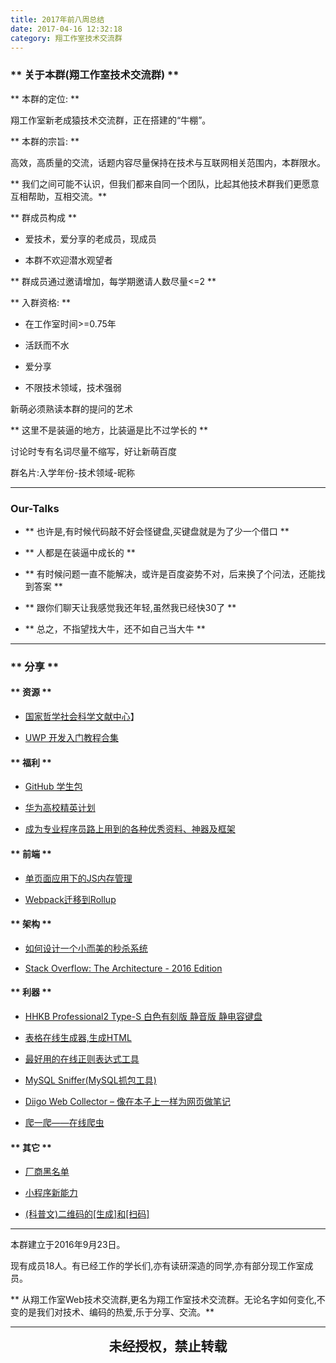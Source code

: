 ```yaml
---
title: 2017年前八周总结
date: 2017-04-16 12:32:18
category: 翔工作室技术交流群
---
```


### ** 关于本群(翔工作室技术交流群) **

** 本群的定位: **

翔工作室新老成猿技术交流群，正在搭建的“牛棚”。

** 本群的宗旨: **

高效，高质量的交流，话题内容尽量保持在技术与互联网相关范围内，本群限水。

** 我们之间可能不认识，但我们都来自同一个团队，比起其他技术群我们更愿意互相帮助，互相交流。**

** 群成员构成 **

- 爱技术，爱分享的老成员，现成员

- 本群不欢迎潜水观望者

** 群成员通过邀请增加，每学期邀请人数尽量<=2 **

** 入群资格: **

- 在工作室时间>=0.75年

- 活跃而不水

- 爱分享

- 不限技术领域，技术强弱


新萌必须熟读本群的提问的艺术

** 这里不是装逼的地方，比装逼是比不过学长的 **

讨论时专有名词尽量不缩写，好让新萌百度

群名片:入学年份-技术领域-昵称

*****************************


### Our-Talks

- ** 也许是,有时候代码敲不好会怪键盘,买键盘就是为了少一个借口 **

- ** 人都是在装逼中成长的 **

- ** 有时候问题一直不能解决，或许是百度姿势不对，后来换了个问法，还能找到答案 **

- ** 跟你们聊天让我感觉我还年轻,虽然我已经快30了 **

- ** 总之，不指望找大牛，还不如自己当大牛 **

****************************

### ** 分享 **


#### ** 资源 **

- [国家哲学社会科学文献中心](http://www.ncpssd.org/)】

- [UWP 开发入门教程合集](http://www.bilibili.com/video/av7997007/)


#### ** 福利 **

- [GitHub 学生包](https://education.github.com/)

- [华为高校精英计划](http://activity.hwclouds.com/colleges_plan/index.html)

- [成为专业程序员路上用到的各种优秀资料、神器及框架](https://juejin.im/entry/58ae36d18fd9c50063bfebd3)


#### ** 前端 **

- [单页面应用下的JS内存管理](http://mp.weixin.qq.com/s?__biz=MjM5MTA1MjAxMQ==&mid=2651225853&idx=1&sn=e2a7686a9eea4775eaf4065e002cc4d5&chksm=bd49a7798a3e2e6f8bdaa3d07c99ddf2ae4802afa708c08762ab2a58aaa48004d4e38cc9939b&mpshare=1&scene=23&srcid=0223BCRWIEyHyNjnmKrvLrFC#rd)

- [Webpack迁移到Rollup](http://mp.weixin.qq.com/s?__biz=MzI3MDE0MzAzMw==&mid=2652202162&idx=1&sn=23612b85900586a08d27c6e11f6606f5&chksm=f1345fe4c643d6f2d907b147316fa99af96a421e5093f404a55a4a8d331cdfb3de5e7098a847&mpshare=1&scene=23&srcid=0409n2yKJGmhXxQnIFGoE6Ol#rd)


#### ** 架构 **

- [如何设计一个小而美的秒杀系统](https://mp.weixin.qq.com/s?__biz=MzA5Nzc4OTA1Mw==&mid=2659599014&idx=1&sn=14ffbf9307b0f11fd218285c837204f2&chksm=8be997b4bc9e1ea28da5c018ff3cc648ef1b8876f7727a5fcb8046000156363fd5f00d9bbebb#rd)

- [Stack Overflow: The Architecture - 2016 Edition](https://nickcraver.com/blog/2016/02/17/stack-overflow-the-architecture-2016-edition/?utm_source=wanqu.co&utm_campaign=Wanqu+Daily&utm_medium=website)


#### ** 利器 **

- [HHKB Professional2 Type-S 白色有刻版 静音版 静电容键盘](https://item.jd.com/2593223.html)

- [表格在线生成器,生成HTML](http://www.tablesgenerator.com/)

- [最好用的在线正则表达式工具 ](https://regex101.com/)

- [MySQL Sniffer(MySQL抓包工具)](https://github.com/Qihoo360/mysql-sniffer/blob/master/README_CN.md)

- [Diigo Web Collector – 像在本子上一样为网页做笔记](http://www.appinn.com/diigo-web-collector-for-chrome/)

- [爬一爬——在线爬虫](http://www.pa1pa.com/)



#### ** 其它 **

- [厂商黑名单](https://github.com/shengxinjing/programmer-job-blacklist?vt=4)

- [小程序新能力](http://mp.weixin.qq.com/s?__biz=MjM5NDAwMTA2MA==&mid=2695729676&idx=1&sn=2f0279377bcc6b0ea14d30389dfde698&chksm=83d74bc7b4a0c2d197ebad8e77b4e6a3f5c19a6ef91f0602b4a695d2ef0994fd1e6431a5babb&mpshare=1&scene=23&srcid=0327buIwmjsFKVOnTeTmAwGV#rd)

- [(科普文)二维码的[生成]和[扫码]](https://juejin.im/post/58eb05ffb123db1ad06615c9/?utm_source=weixinqun&utm_medium=feQRcode&from=groupmessage)

***************************

本群建立于2016年9月23日。

现有成员18人。有已经工作的学长们,亦有读研深造的同学,亦有部分现工作室成员。

** 从翔工作室Web技术交流群,更名为翔工作室技术交流群。无论名字如何变化,不变的是我们对技术、编码的热爱,乐于分享、交流。**


***************************

<p style="margin-top: 0.4em; text-align: center">
<b style="font-size: 1.5em;font-weight: 600;">未经授权，禁止转载</b>
 </p>





